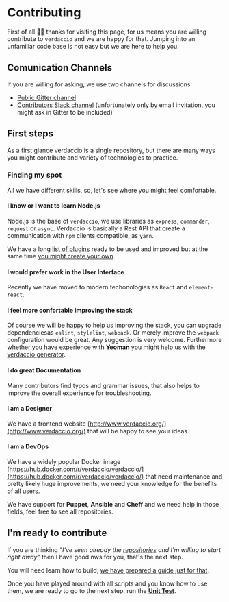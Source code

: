 # Contributing

First of all 👏👏 thanks for visiting this page, for us means you are willing contribute to `verdaccio` and we are happy for that. Jumping into an unfamiliar code base is not easy but we are here to help you.

## Comunication Channels

If you are willing for asking, we use two channels for discussions:

* [Public Gitter channel](https://gitter.im/verdaccio/)
* [Contributors Slack channel](https://verdaccio-npm.slack.com) (unfortunately only by email invitation, you might ask in Gitter to be included)

## First steps

As a first glance verdaccio is a single repository, but there are many ways you might contribute and variety of technologies to practice.

### Finding my spot

All we have different skills, so, let's see where you might feel comfortable.

#### I know or I want to learn Node.js 

Node.js is the base of `verdaccio`, we use libraries as `express`, `commander`, `request` or `async`. Verdaccio is basically a Rest API that create a communication with `npm` clients compatible, as `yarn`. 

We have a long [list of plugins](https://github.com/verdaccio/verdaccio/blob/master/wiki/plugins.md) ready to be used and improved but at the same time [you might create your own](plugin.md).

#### I would prefer work in the User Interface

Recently we have moved to modern techonologies as `React` and `element-react`.  

#### I feel more confortable improving the stack

Of course we will be happy to help us improving the stack, you can upgrade dependenciesas `eslint`, `stylelint`, `webpack`. Or merely improve the `webpack` configuration would be great. Any suggestion is very welcome. Furthermore whether you have experience with **Yeoman** you might help us with the [verdaccio generator](https://github.com/verdaccio/generator-verdaccio-plugin).

#### I do great Documentation

Many contributors find typos and grammar issues, that also helps to improve the overall experience for troubleshooting.

#### I am a Designer

We have a frontend website [http://www.verdaccio.org/](http://www.verdaccio.org/) that will be happy to see your ideas.

#### I am a DevOps

We have a widely popular Docker image [https://hub.docker.com/r/verdaccio/verdaccio/](https://hub.docker.com/r/verdaccio/verdaccio/) that need maintenance and pretty likely huge improvements, we need your knowledge for the benefits of all users.

We have support for **Puppet**, **Ansible** and **Cheff** and we need help in those fields, feel free to see all repositories.

## I'm ready to contribute

If you are thinking *"I've seen already the [repositories](repositories.md) and I'm willing to start right away"*  then I have good nws for you, that's the next step.

You will need learn how to build, [we have prepared a guide just for that](build.md).

Once you have played around with all scripts and you know how to use them, we are ready to go to the next step, run the [**Unit Test**](test.md).


